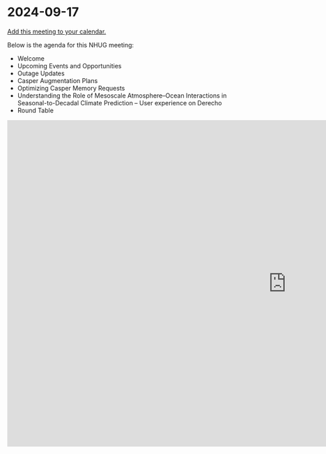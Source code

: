 # 2024-09-17

[Add this meeting to your calendar.](https://calendar.google.com/calendar/event?action=TEMPLATE&tmeid=MW0waDZsYXRyZTNuOGpvNjdmOXVsczN1ODJfMjAyNDA5MTdUMTkwMDAwWiBjX2RjMGMwZGU5ZmYxNTk2OWQ5Y2Y0ODQ4ODkyMTI0NDkyNzQ2ZDM0MzYxNDEzYWZhNzNkNTQ0YzAwMzhiZWIyZTZAZw&tmsrc=c_dc0c0de9ff15969d9cf4848892124492746d34361413afa73d544c0038beb2e6%40group.calendar.google.com)

Below is the agenda for this NHUG meeting:

* Welcome
* Upcoming Events and Opportunities
* Outage Updates
* Casper Augmentation Plans
* Optimizing Casper Memory Requests
* Understanding the Role of Mesoscale Atmosphere–Ocean Interactions in Seasonal-to-Decadal Climate Prediction – User experience on Derecho
* Round Table


<iframe src="https://docs.google.com/presentation/d/1vJ0uypN1X58fG2oJaijpJGpYPLGCG8omiY4wtaHDL_w/embed?start=false&loop=false&delayms=3000" frameborder="0" width="1280" height="749" allowfullscreen="true" mozallowfullscreen="true" webkitallowfullscreen="true"></iframe>